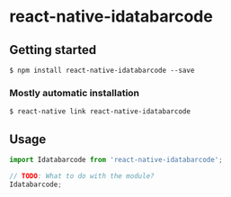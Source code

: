 # react-native-idatabarcode

## Getting started

`$ npm install react-native-idatabarcode --save`

### Mostly automatic installation

`$ react-native link react-native-idatabarcode`

## Usage
```javascript
import Idatabarcode from 'react-native-idatabarcode';

// TODO: What to do with the module?
Idatabarcode;
```
